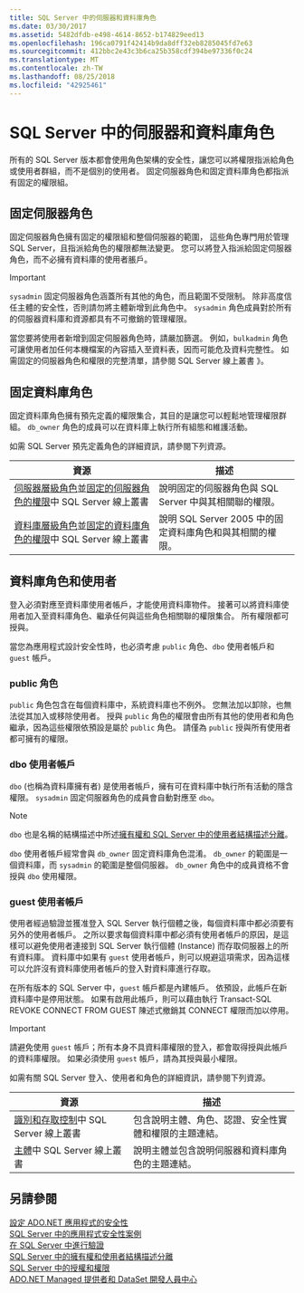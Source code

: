 ```yaml
---
title: SQL Server 中的伺服器和資料庫角色
ms.date: 03/30/2017
ms.assetid: 5482dfdb-e498-4614-8652-b174829eed13
ms.openlocfilehash: 196ca0791f42414b9da8dff32eb8285045fd7e63
ms.sourcegitcommit: 412bbc2e43c3b6ca25b358cdf394be97336f0c24
ms.translationtype: MT
ms.contentlocale: zh-TW
ms.lasthandoff: 08/25/2018
ms.locfileid: "42925461"
---
```

# <a name="server-and-database-roles-in-sql-server"></a>SQL Server 中的伺服器和資料庫角色
所有的 SQL Server 版本都會使用角色架構的安全性，讓您可以將權限指派給角色或使用者群組，而不是個別的使用者。 固定伺服器角色和固定資料庫角色都指派有固定的權限組。  
  
## <a name="fixed-server-roles"></a>固定伺服器角色  
 固定伺服器角色擁有固定的權限組和整個伺服器的範圍， 這些角色專門用於管理 SQL Server，且指派給角色的權限都無法變更。 您可以將登入指派給固定伺服器角色，而不必擁有資料庫的使用者脹戶。  
  
> [!IMPORTANT]
>  `sysadmin` 固定伺服器角色涵蓋所有其他的角色，而且範圍不受限制。 除非高度信任主體的安全性，否則請勿將主體新增到此角色中。 `sysadmin` 角色成員對於所有的伺服器資料庫和資源都具有不可撤銷的管理權限。  
  
 當您要將使用者新增到固定伺服器角色時，請嚴加篩選。 例如，`bulkadmin` 角色可讓使用者加任何本機檔案的內容插入至資料表，因而可能危及資料完整性。 如需固定的伺服器角色和權限的完整清單，請參閱 SQL Server 線上叢書 》。  
  
## <a name="fixed-database-roles"></a>固定資料庫角色  
 固定資料庫角色擁有預先定義的權限集合，其目的是讓您可以輕鬆地管理權限群組。 `db_owner` 角色的成員可以在資料庫上執行所有組態和維護活動。  
  
 如需 SQL Server 預先定義角色的詳細資訊，請參閱下列資源。  
  
|資源|描述|  
|--------------|-----------------|  
|[伺服器層級角色](/sql/relational-databases/security/authentication-access/server-level-roles)並[固定的伺服器角色的權限](http://msdn.microsoft.com/library/ms175892.aspx)中 SQL Server 線上叢書|說明固定的伺服器角色與 SQL Server 中與其相關聯的權限。|  
|[資料庫層級角色](/sql/relational-databases/security/authentication-access/database-level-roles)並[固定的資料庫角色的權限](http://msdn.microsoft.com/library/ms189612.aspx)中 SQL Server 線上叢書|說明 SQL Server 2005 中的固定資料庫角色和與其相關的權限。|  
  
## <a name="database-roles-and-users"></a>資料庫角色和使用者  
 登入必須對應至資料庫使用者帳戶，才能使用資料庫物件。 接著可以將資料庫使用者加入至資料庫角色、繼承任何與這些角色相關聯的權限集合。 所有權限都可授與。  
  
 當您為應用程式設計安全性時，也必須考慮 `public` 角色、`dbo` 使用者帳戶和 `guest` 帳戶。  
  
### <a name="the-public-role"></a>public 角色  
 `public` 角色包含在每個資料庫中，系統資料庫也不例外。 您無法加以卸除，也無法從其加入或移除使用者。 授與 `public` 角色的權限會由所有其他的使用者和角色繼承，因為這些權限依預設是屬於 `public` 角色。 請僅為 `public` 授與所有使用者都可擁有的權限。  
  
### <a name="the-dbo-user-account"></a>dbo 使用者帳戶  
 `dbo` (也稱為資料庫擁有者) 是使用者帳戶，擁有可在資料庫中執行所有活動的隱含權限。 `sysadmin` 固定伺服器角色的成員會自動對應至 `dbo`。  
  
> [!NOTE]
>  `dbo` 也是名稱的結構描述中所述[擁有權和 SQL Server 中的使用者結構描述分離](../../../../../docs/framework/data/adonet/sql/ownership-and-user-schema-separation-in-sql-server.md)。  
  
 `dbo` 使用者帳戶經常會與 `db_owner` 固定資料庫角色混淆。 `db_owner` 的範圍是一個資料庫，而 `sysadmin` 的範圍是整個伺服器。 `db_owner` 角色中的成員資格不會授與 `dbo` 使用權限。  
  
### <a name="the-guest-user-account"></a>guest 使用者帳戶  
 使用者經過驗證並獲准登入 SQL Server 執行個體之後，每個資料庫中都必須要有另外的使用者帳戶。 之所以要求每個資料庫中都必須有使用者帳戶的原因，是這樣可以避免使用者連接到 SQL Server 執行個體 (Instance) 而存取伺服器上的所有資料庫。 資料庫中如果有 `guest` 使用者帳戶，則可以規避這項需求，因為這樣可以允許沒有資料庫使用者帳戶的登入對資料庫進行存取。  
  
 在所有版本的 SQL Server 中，`guest` 帳戶都是內建帳戶。 依預設，此帳戶在新資料庫中是停用狀態。 如果有啟用此帳戶，則可以藉由執行 Transact-SQL REVOKE CONNECT FROM GUEST 陳述式撤銷其 CONNECT 權限而加以停用。  
  
> [!IMPORTANT]
>  請避免使用 `guest` 帳戶；所有本身不具資料庫權限的登入，都會取得授與此帳戶的資料庫權限。 如果必須使用 `guest` 帳戶，請為其授與最小權限。  
  
 如需有關 SQL Server 登入、使用者和角色的詳細資訊，請參閱下列資源。  
  
|資源|描述|  
|--------------|-----------------|  
|[識別和存取控制](http://msdn.microsoft.com/library/bb510418.aspx)中 SQL Server 線上叢書|包含說明主體、角色、認證、安全性實體和權限的主題連結。|  
|[主體](/sql/relational-databases/security/authentication-access/principals-database-engine)中 SQL Server 線上叢書|說明主體並包含說明伺服器和資料庫角色的主題連結。|  
  
## <a name="see-also"></a>另請參閱  
 [設定 ADO.NET 應用程式的安全性](../../../../../docs/framework/data/adonet/securing-ado-net-applications.md)  
 [SQL Server 中的應用程式安全性案例](../../../../../docs/framework/data/adonet/sql/application-security-scenarios-in-sql-server.md)  
 [在 SQL Server 中進行驗證](../../../../../docs/framework/data/adonet/sql/authentication-in-sql-server.md)  
 [SQL Server 中的擁有權和使用者結構描述分離](../../../../../docs/framework/data/adonet/sql/ownership-and-user-schema-separation-in-sql-server.md)  
 [SQL Server 中的授權和權限](../../../../../docs/framework/data/adonet/sql/authorization-and-permissions-in-sql-server.md)  
 [ADO.NET Managed 提供者和 DataSet 開發人員中心](http://go.microsoft.com/fwlink/?LinkId=217917)
